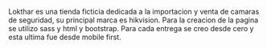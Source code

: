 Lokthar es una tienda ficticia dedicada a la importacion y venta de camaras de seguridad, su principal marca es hikvision.
Para la creacion de la pagina se utilizo sass y html y bootstrap.
Para cada entrega se creo desde cero y esta ultima fue desde mobile first. 
